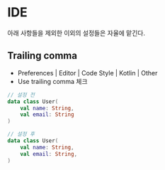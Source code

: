 # IDE
아래 사항들을 제외한 이외의 설정들은 자율에 맡긴다.

## Trailing comma
- Preferences | Editor | Code Style | Kotlin | Other
- Use trailing comma 체크

```kotlin
// 설정 전
data class User(
    val name: String,
    val email: String
)

// 설정 후
data class User(
    val name: String,
    val email: String,
)
```
